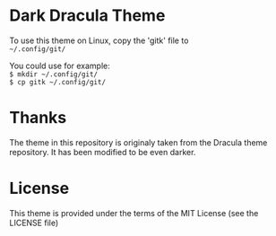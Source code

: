# Dark Dracula Theme
To use this theme on Linux, copy the 'gitk' file to  
`~/.config/git/`

You could use for example:  
`$ mkdir ~/.config/git/`  
`$ cp gitk ~/.config/git/`

# Thanks
The theme in this repository is originaly taken from the Dracula theme repository. It has been modified to be even darker.

# License
This theme is provided under the terms of the MIT License (see the LICENSE file)
